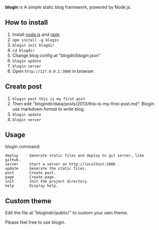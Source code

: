 **blogin** is A simple static blog framework, powered by Node.js.

How to install
---
1. Install [node.js](http://nodejs.org/) and [npm](https://npmjs.org/).
2. `npm install -g blogin`
3. `blogin init blogdir`
4. `cd blogdir`
5. Change blog config at "blogdir/blogin.json"
4. `blogin update`
5. `blogin server`
6. Open `http://127.0.0.1:3000` in browser.

Create post
---
1. `blogin post this is my first post`
2. Then edit "blogindir/data/posts/2013/this-is-my-first-post.md". Blogin use markdown format to write blog. 
3. `blogin update`
4. `blogin server`

Usage
---
blogin command:

    deploy     Generate static files and deploy to git server, like github.
    server     Start a server on http://localhost:3000 .
    update     Generate the static files.
    post       Create post.
    page       Create page.
    init       Init the project directory.
    help       Display help.

Custom theme
---
Edit the file at "blogindir/public/" to custom your own theme.


Please feel free to use blogin.
